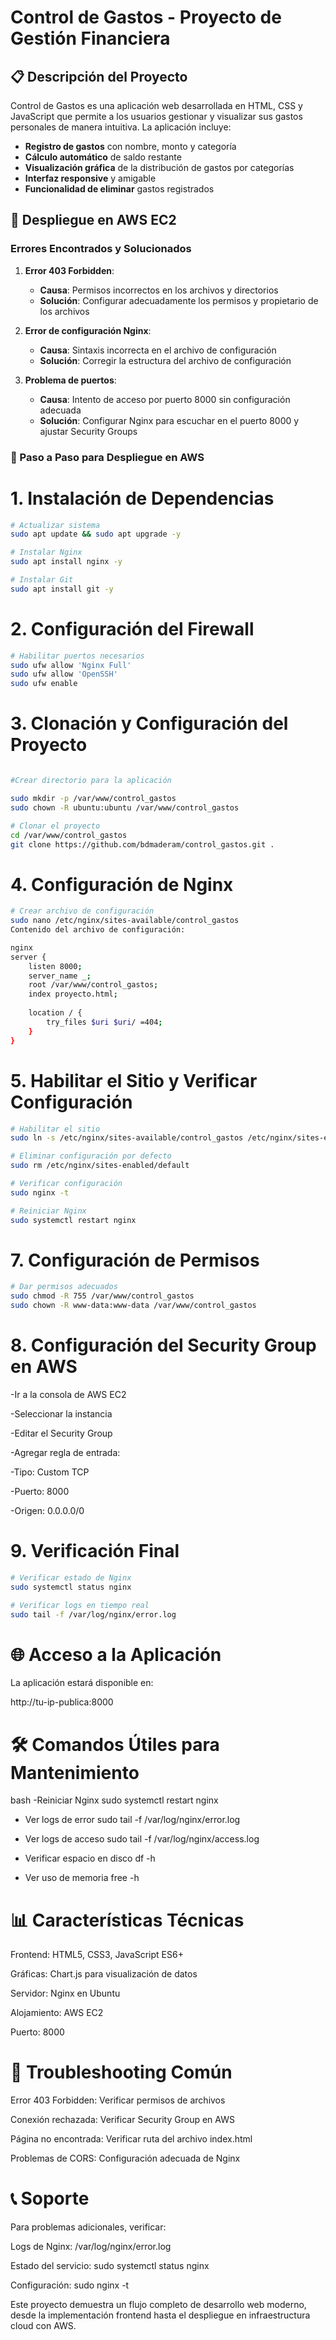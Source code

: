 # Control de Gastos - Proyecto de Gestión Financiera

## 📋 Descripción del Proyecto

Control de Gastos es una aplicación web desarrollada en HTML, CSS y JavaScript que permite a los usuarios gestionar y visualizar sus gastos personales de manera intuitiva. La aplicación incluye:

- **Registro de gastos** con nombre, monto y categoría
- **Cálculo automático** de saldo restante
- **Visualización gráfica** de la distribución de gastos por categorías
- **Interfaz responsive** y amigable
- **Funcionalidad de eliminar** gastos registrados

## 🚀 Despliegue en AWS EC2

### Errores Encontrados y Solucionados

1. **Error 403 Forbidden**: 
   - **Causa**: Permisos incorrectos en los archivos y directorios
   - **Solución**: Configurar adecuadamente los permisos y propietario de los archivos

2. **Error de configuración Nginx**:
   - **Causa**: Sintaxis incorrecta en el archivo de configuración
   - **Solución**: Corregir la estructura del archivo de configuración

3. **Problema de puertos**:
   - **Causa**: Intento de acceso por puerto 8000 sin configuración adecuada
   - **Solución**: Configurar Nginx para escuchar en el puerto 8000 y ajustar Security Groups

### 📝 Paso a Paso para Despliegue en AWS


# 1. Instalación de Dependencias
```bash
# Actualizar sistema
sudo apt update && sudo apt upgrade -y

# Instalar Nginx
sudo apt install nginx -y

# Instalar Git
sudo apt install git -y
```

# 2. Configuración del Firewall
```bash
# Habilitar puertos necesarios
sudo ufw allow 'Nginx Full'
sudo ufw allow 'OpenSSH'
sudo ufw enable
```
# 3. Clonación y Configuración del Proyecto
```bash

#Crear directorio para la aplicación

sudo mkdir -p /var/www/control_gastos
sudo chown -R ubuntu:ubuntu /var/www/control_gastos

# Clonar el proyecto
cd /var/www/control_gastos
git clone https://github.com/bdmaderam/control_gastos.git .
```

# 4. Configuración de Nginx
```bash
# Crear archivo de configuración
sudo nano /etc/nginx/sites-available/control_gastos
Contenido del archivo de configuración:

nginx
server {
    listen 8000;
    server_name _;
    root /var/www/control_gastos;
    index proyecto.html;
    
    location / {
        try_files $uri $uri/ =404;
    }
}
```
# 5. Habilitar el Sitio y Verificar Configuración
```bash
# Habilitar el sitio
sudo ln -s /etc/nginx/sites-available/control_gastos /etc/nginx/sites-enabled/

# Eliminar configuración por defecto
sudo rm /etc/nginx/sites-enabled/default

# Verificar configuración
sudo nginx -t

# Reiniciar Nginx
sudo systemctl restart nginx
```
# 7. Configuración de Permisos
```bash
# Dar permisos adecuados
sudo chmod -R 755 /var/www/control_gastos
sudo chown -R www-data:www-data /var/www/control_gastos

```

# 8. Configuración del Security Group en AWS
-Ir a la consola de AWS EC2

-Seleccionar la instancia

-Editar el Security Group

-Agregar regla de entrada:

-Tipo: Custom TCP

-Puerto: 8000

-Origen: 0.0.0.0/0

# 9. Verificación Final
```bash
# Verificar estado de Nginx
sudo systemctl status nginx

# Verificar logs en tiempo real
sudo tail -f /var/log/nginx/error.log
```
# 🌐 Acceso a la Aplicación
La aplicación estará disponible en:

http://tu-ip-publica:8000


# 🛠️ Comandos Útiles para Mantenimiento
bash
-Reiniciar Nginx
sudo systemctl restart nginx

- Ver logs de error
sudo tail -f /var/log/nginx/error.log

- Ver logs de acceso
sudo tail -f /var/log/nginx/access.log

- Verificar espacio en disco
df -h

- Ver uso de memoria
free -h


# 📊 Características Técnicas
Frontend: HTML5, CSS3, JavaScript ES6+

Gráficas: Chart.js para visualización de datos

Servidor: Nginx en Ubuntu

Alojamiento: AWS EC2

Puerto: 8000

# 🔧 Troubleshooting Común
Error 403 Forbidden: Verificar permisos de archivos

Conexión rechazada: Verificar Security Group en AWS

Página no encontrada: Verificar ruta del archivo index.html

Problemas de CORS: Configuración adecuada de Nginx

# 📞 Soporte
Para problemas adicionales, verificar:

Logs de Nginx: /var/log/nginx/error.log

Estado del servicio: sudo systemctl status nginx

Configuración: sudo nginx -t



Este proyecto demuestra un flujo completo de desarrollo web moderno, desde la implementación frontend hasta el despliegue en infraestructura cloud con AWS.
